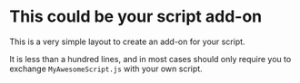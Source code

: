 # This could be your script add-on

This is a very simple layout to create an add-on for your script.

It is less than a hundred lines, and in most cases should only require you to
exchange `MyAwesomeScript.js` with your own script.
